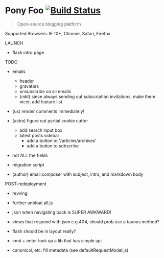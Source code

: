 # Pony Foo [![Build Status][1]][2]

> Open-source blogging platform

Supported Browsers: IE 10+, Chrome, Safari, Firefox

LAUNCH

- flash intro page

TODO

- emails
  - header
  - gravatars
  - unsubscribe on all emails
  - (mkt) since always sending out subscription invitations, make them nicer, add feature list.

- (ux) render comments immediately!
- (astro) figure out partial cookie cutter
  - add search input box
  - latest posts sidebar
    - add a button to '/articles/archives'
    - add a button to subscribe

- not ALL the fields
- migration script
- (author) email composer with subject, intro, and markdown body


POST-redeployment

- revving
- further unbloat all.js
- json when navigating back is SUPER AWKWARD!
- views that respond with json e.g 404, should prob use a taunus method?
- flash should be in layout really?
- cmd + enter look up a lib that has simple api
- canonical, etc: fill metadata (see defaultRequestModel.js)

  [1]: https://travis-ci.org/ponyfoo/ponyfoo.png?branch=master
  [2]: https://travis-ci.org/ponyfoo/ponyfoo
